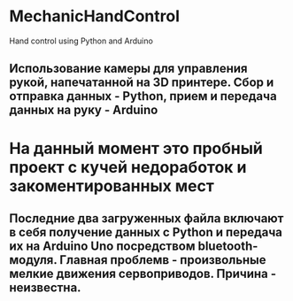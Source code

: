 # MechanicHandControl
Hand control using Python and Arduino 

## Использование камеры для управления рукой, напечатанной на 3D принтере. Сбор и отправка данных - Python, прием и передача данных на руку - Arduino

# На данный момент это пробный проект с кучей недоработок и закоментированных мест

## Последние два загруженных файла включают в себя получение данных с Python и передача их на Arduino Uno посредством bluetooth-модуля. Главная проблемв - произвольные мелкие движения сервоприводов. Причина - неизвестна. 
